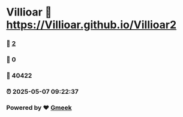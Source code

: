 # Villioar :link: https://Villioar.github.io/Villioar2 
### :page_facing_up: [2](https://Villioar.github.io/Villioar2/tag.html) 
### :speech_balloon: 0 
### :hibiscus: 40422 
### :alarm_clock: 2025-05-07 09:22:37 
### Powered by :heart: [Gmeek](https://github.com/Meekdai/Gmeek)
